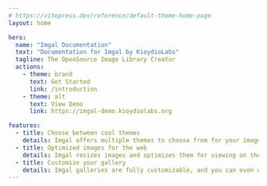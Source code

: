```yaml
---
# https://vitepress.dev/reference/default-theme-home-page
layout: home

hero:
  name: "Imgal Documentation"
  text: "Documentation for Imgal by KioydioLabs"
  tagline: The OpenSource Image Library Creator
  actions:
    - theme: brand
      text: Get Started
      link: /introduction
    - theme: alt
      text: View Demo
      link: https://imgal-demo.kioydiolabs.org

features:
  - title: Choose between cool themes
    details: Imgal offers multiple themes to choose from for your image gallery.
  - title: Optimized images for the web
    details: Imgal resizes images and optimizes them for viewing on the web.
  - title: Customize your gallery
    details: Imgal galleries are fully customizable, and you can even write your own CSS!
---
```


